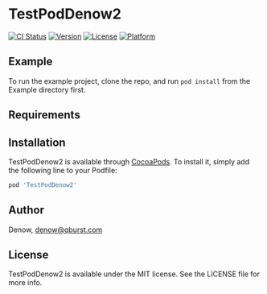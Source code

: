 # TestPodDenow2

[![CI Status](https://img.shields.io/travis/denowqburst/TestPodDenow2.svg?style=flat)](https://travis-ci.org/denowqburst/TestPodDenow2)
[![Version](https://img.shields.io/cocoapods/v/TestPodDenow2.svg?style=flat)](https://cocoapods.org/pods/TestPodDenow2)
[![License](https://img.shields.io/cocoapods/l/TestPodDenow2.svg?style=flat)](https://cocoapods.org/pods/TestPodDenow2)
[![Platform](https://img.shields.io/cocoapods/p/TestPodDenow2.svg?style=flat)](https://cocoapods.org/pods/TestPodDenow2)

## Example

To run the example project, clone the repo, and run `pod install` from the Example directory first.

## Requirements

## Installation

TestPodDenow2 is available through [CocoaPods](https://cocoapods.org). To install
it, simply add the following line to your Podfile:

```ruby
pod 'TestPodDenow2'
```

## Author

Denow, denow@qburst.com

## License

TestPodDenow2 is available under the MIT license. See the LICENSE file for more info.
